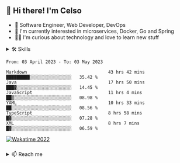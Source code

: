 ## 👋 Hi there! I'm Celso

- 🚀 Software Engineer, Web Developer, DevOps
- 🦉 I'm currently interested in microservices, Docker, Go and Spring
- 🧙‍♂️ I'm curious about technology and love to learn new stuff

 <!--
  and <img src="https://go.dev/blog/go-brand/Go-Logo/PNG/Go-Logo_LightBlue.png" height="23em" align="center" alt="Golang" title="Golang"/>
 -->

<details>
<summary>🛠 Skills</summary>

<div align="">
 
  ### _Languages_

 [![TypeScript](https://img.shields.io/badge/TypeScript-007ACC?style=for-the-badge&logo=typescript&logoColor=white)](https://www.typescriptlang.org/docs/handbook/2/basic-types.html)
 ![Go/Golang](https://img.shields.io/badge/go-%2300ADD8.svg?logo=go&logoColor=white&style=for-the-badge)
  ![Java](https://res.cloudinary.com/practicaldev/image/fetch/s--KR6jSVNe--/c_limit%2Cf_auto%2Cfl_progressive%2Cq_auto%2Cw_880/https://img.shields.io/badge/Java-ED8B00%3Fstyle%3Dfor-the-badge%26logo%3Djava%26logoColor%3Dwhite)
 ![Ruby](https://img.shields.io/badge/ruby-%23CC342D.svg?style=for-the-badge&logo=ruby&logoColor=white)
 ![Lua](https://img.shields.io/badge/lua-%232C2D72.svg?style=for-the-badge&logo=lua&logoColor=white)
 
 
  ### _Back-end_
  
  [![NestJS](https://img.shields.io/badge/nestjs-%23E0234E.svg?logo=nestjs&logoColor=white&style=for-the-badge)](https://docs.nestjs.com/)
  [![Nodejs](https://img.shields.io/badge/Node.js-43853D?style=for-the-badge&logo=node.js&logoColor=white)](https://nodejs.org/en/docs/)
  ![Express.js](https://img.shields.io/badge/express.js-%23404d59.svg?logo=express&logoColor=%2361DAFB&style=for-the-badge)
  [![Prisma](https://img.shields.io/badge/Prisma-3982CE?style=for-the-badge&logo=Prisma&logoColor=white)](https://www.prisma.io/docs/)
  [![Jest](https://img.shields.io/badge/-jest-%23C21325?style=for-the-badge&logo=jest&logoColor=white)](https://jestjs.io/) 
  ![Spring](https://img.shields.io/badge/spring-%236DB33F.svg?logo=spring&logoColor=white&style=for-the-badge)
  
   ### _Front-end_

  [![Vue.js](https://img.shields.io/badge/vuejs-%2335495e.svg?logo=vuedotjs&logoColor=%234FC08D&style=for-the-badge)](https://vuejs.org/guide/)
  [![React](https://img.shields.io/badge/React-20232A?style=for-the-badge&logo=react&logoColor=61DAFB)](https://reactjs.org/)
  ![Angular](https://img.shields.io/badge/angular-%23DD0031.svg?style=for-the-badge&logo=angular&logoColor=white)
  ![SASS](https://img.shields.io/badge/SASS-hotpink.svg?logo=SASS&logoColor=white&style=for-the-badge)
  [![TailwindCSS](https://img.shields.io/badge/tailwindcss-%2338B2AC.svg?style=for-the-badge&logo=tailwind-css&logoColor=white)](https://tailwindcss.com/)

  ### _Database_
 
  
  [![Postgres](https://img.shields.io/badge/PostgreSQL-316192?style=for-the-badge&logo=postgresql&logoColor=white)](https://www.postgresql.org/)
  ![MySQL](https://img.shields.io/badge/mysql-%2300f.svg?logo=mysql&logoColor=white&style=for-the-badge)
  [![MongoDB](https://img.shields.io/badge/MongoDB-%234ea94b.svg?style=for-the-badge&logo=mongodb&logoColor=white)](https://www.mongodb.com/docs/)
  ![Redis](https://img.shields.io/badge/redis-%23DD0031.svg?logo=redis&logoColor=white&style=for-the-badge)
 
 
  ### _Tools_
 
 
  [![Docker](https://img.shields.io/badge/docker-%230db7ed.svg?style=for-the-badge&logo=docker&logoColor=white)](https://docs.docker.com/) 
  ![Nginx](https://img.shields.io/badge/nginx-%23009639.svg?style=for-the-badge&logo=nginx&logoColor=white)
  ![Vagrant](https://img.shields.io/badge/vagrant-%231563FF.svg?style=for-the-badge&logo=vagrant&logoColor=white)
  ![AWS](https://img.shields.io/badge/AWS-%23FF9900.svg?style=for-the-badge&logo=amazon-aws&logoColor=white)
  ![Cypress](https://img.shields.io/badge/Cypress-17202C?style=for-the-badge&logo=cypress&logoColor=white)
  ![Git](https://img.shields.io/badge/git-%23F05033.svg?style=for-the-badge&logo=git&logoColor=white)
  [![Linux](https://img.shields.io/badge/Linux-FCC624?style=for-the-badge&logo=linux&logoColor=black)](https://github.com/torvalds/linux)
 
 
  <!--
  ![Shell Script](https://img.shields.io/badge/shell_script-%23121011.svg?logo=gnu-bash&logoColor=white&style=for-the-badge)
  -->
  
 </div>

#

<div align="">   
  
  <img src="http://github-readme-stats.vercel.app/api/top-langs/?username=celso-patiri&layout=compact&theme=tokyonight&custom_title=Languages&include_all_commits=true&count_private=true&langs_count=6&bg_color=0d1117&hide_border=true" height="180em"/>
  <img src="http://github-readme-stats.vercel.app/api?username=celso-patiri&theme=tokyonight&custom_title=GitHub&include_all_commits=true&count_private=true&bg_color=0d1117&hide_border=true" height="180rem"/>
  
</div>

#
 
</details>

<cr/>

<!--START_SECTION:waka-->

```text
From: 03 April 2023 - To: 03 May 2023

Markdown                               43 hrs 42 mins  █████████░░░░░░░░░░░░░░░░   35.42 %
Java                                   17 hrs 50 mins  ███▓░░░░░░░░░░░░░░░░░░░░░   14.45 %
JavaScript                             11 hrs 4 mins   ██▒░░░░░░░░░░░░░░░░░░░░░░   08.98 %
YAML                                   10 hrs 33 mins  ██░░░░░░░░░░░░░░░░░░░░░░░   08.56 %
TypeScript                             8 hrs 58 mins   █▓░░░░░░░░░░░░░░░░░░░░░░░   07.28 %
XML                                    8 hrs 7 mins    █▓░░░░░░░░░░░░░░░░░░░░░░░   06.59 %
```

<!--END_SECTION:waka-->

<!-- <div>
 <img src="https://github-readme-stats.vercel.app/api/wakatime?username=celsopatiri&layout=compact&langs_count=6&custom_title=Wakatime stats - 2022"/>
</div> -->

<a href="https://wakatime.com/@8a52c0fd-ec78-403a-81d0-07c674c564b3" title="Time coded since Jan 17 2022">
  <img src="https://wakatime.com/badge/user/8a52c0fd-ec78-403a-81d0-07c674c564b3.svg" alt="Wakatime 2022" title="Time coded since Jan 17 2022" />
</a>

###

<details>
 <summary>📫 Reach me</summary>
 
 <br/>
 
 <a href="https://www.linkedin.com/in/celso-patiri-916051223" target="_blank"><img src="https://img.shields.io/badge/-LinkedIn-%230077B5?style=for-the-badge&logo=linkedin&logoColor=white"></a>
 <a href = "mailto:celsobenedetti2@gmail.com"><img src="https://img.shields.io/badge/-Gmail-%23333?style=for-the-badge&logo=gmail&logoColor=white" target="_blank"></a>
</details>


